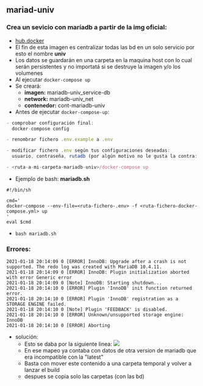## mariad-univ

### Crea un sevicio con maríadb a partir de la img oficial:
- [hub.docker](https://hub.docker.com/_/mariadb)
- El fin de esta imagen es centralizar todas las bd en un solo servicio por esto el nombre **univ**
- Los datos se guardarán en una carpeta en la maquina host con lo cual serán persistentes y no importatá si se destruye la imagen y/o los volumenes
- Al ejecutar `docker-compose up`
- Se creará: 
  - **imagen:** mariadb-univ_service-db
  - **network:** mariadb-univ_net
  - **contenedor:** cont-mariadb-univ
- Antes de ejecutar `docker-compose-up`:
```js
- comprobar configuración final:
  docker-compose config

- renombrar fichero .env.example a .env

- modificar fichero .env según tus configuraciones deseadas:
  usuario, contraseña, rutadb (por algún motivo no le gusta la contra: root)

- <ruta-a-mi-carpeta-mariadb-univ>/docker-compose up
```
- Ejemplo de bash: **mariadb.sh**
```
#!/bin/sh

cmd='
docker-compose --env-file=<ruta-fichero-.env> -f <ruta-fichero-docker-compose.yml> up 
'
eval $cmd
```
- `bash mariadb.sh`

### Errores:
```
2021-01-18 20:14:09 0 [ERROR] InnoDB: Upgrade after a crash is not supported. The redo log was created with MariaDB 10.4.11.
2021-01-18 20:14:09 0 [ERROR] InnoDB: Plugin initialization aborted with error Generic error
2021-01-18 20:14:09 0 [Note] InnoDB: Starting shutdown...
2021-01-18 20:14:10 0 [ERROR] Plugin 'InnoDB' init function returned error.
2021-01-18 20:14:10 0 [ERROR] Plugin 'InnoDB' registration as a STORAGE ENGINE failed.
2021-01-18 20:14:10 0 [Note] Plugin 'FEEDBACK' is disabled.
2021-01-18 20:14:10 0 [ERROR] Unknown/unsupported storage engine: InnoDB
2021-01-18 20:14:10 0 [ERROR] Aborting
```
- solución:
  - Esto se daba por la siguiente linea: ![](https://trello-attachments.s3.amazonaws.com/5f677b93028240833060b3f5/571x76/106384c886287391cc2b9a683e0bd6aa/image.png)
  - En ese mapeo ya contaba con datos de otra version de mariadb que era incompatible con la "latest"
  - Basta con mover este contenido a una carpeta temporal y volver a lanzar el build
  - despues se copia solo las carpetas (con las bd)